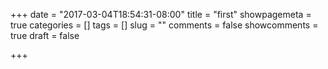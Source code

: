 +++
date = "2017-03-04T18:54:31-08:00"
title = "first"
showpagemeta = true
categories = []
tags = []
slug = ""
comments = false
showcomments = true
draft = false

+++


